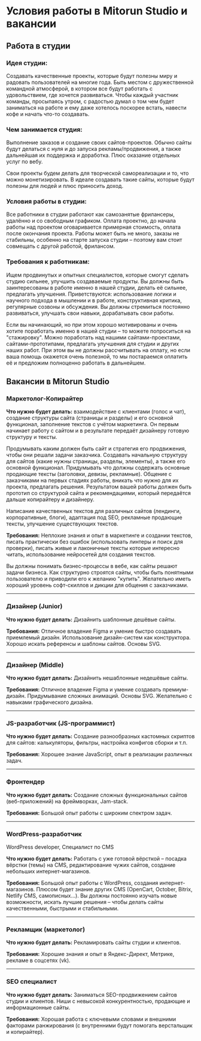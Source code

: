 # Условия работы в Mitorun Studio и вакансии

## Работа в студии

### Идея студии:

Создавать качественные проекты, которые будут полезны миру и радовать пользователей на многие года. Быть местом с дружественной командной атмосферой, в котором все будут работать с удовольствием, где хочется развиваться. Чтобы каждый участник команды, просыпаясь утром, с радостью думал о том чем будет заниматься на работе и ему даже хотелось поскорее встать, навести кофе и начать что-то создавать.

### Чем занимается студия:

Выполнение заказов и создание своих сайтов-проектов. Обычно сайты будут делаться с нуля и до запуска рекламы/продвижения, а также дальнейшая их поддержка и доработка. Плюс оказание отдельных услуг по вебу.

Свои проекты будем делать для творческой самореализации и то, что можно монетизировать. В идеале создавать такие сайты, которые будут полезны для людей и плюс приносить доход.

### Условия работы в студии:

Все работники в студии работают как самозанятые фрилансеры, удалённо и со свободным графиком. Оплата проектно, до начала работы над проектом оговаривается примерная стоимость, оплата после окончания проекта. Работы может быть не много, заказы не стабильны, особенно на старте запуска студии – поэтому вам стоит совмещать с другой работой, фрилансом.

### Требования к работникам:

Ищем продвинутых и опытных специалистов, которые смогут сделать студию сильнее, улучшить создаваемые продукты. Вы должны быть заинтересованы в работе именно в нашей студии, делать её сильнее, предлагать улучшения. Приветствуются: использование логики и научного подхода в мышлении и в работе, конструктивная критика, регулярные созвоны и обсуждения. Вы должны стремиться постоянно развиваться, улучшать свои навыки, дорабатывать свои работы.

Если вы начинающий, но при этом хорошо мотивированы и очень хотите поработать именно в нашей студии – то можете попроситься на "стажировку". Можно поработать над нашими сайтами-проектами, сайтами-прототипами, предлагать улучшения для студии и других наших работ. При этом вы не должны рассчитывать на оплату, но если ваша помощь окажется очень полезной, то мы постараемся оплатить её и предложим полноценно работать в дальнейшем.





## Вакансии в Mitorun Studio

### Маркетолог-Копирайтер

**Что нужно будет делать:** взаимодействие с клиентами (голос и чат), создание структуры сайта (страницы и разделы) и его основной функционал, заполнение текстов с учётом маркетинга. Он первым начинает работу с сайтом и в результате передаёт дизайнеру готовую структуру и тексты.

Продумывать каким должен быть сайт и стратегия его продвижения, чтобы они решали задачи заказчика. Создавать начальную структуру для сайтов (какие нужны страницы, разделы, элементы), а также его основной функционал. Придумывать что должны содержать основные продающие тексты (заголовки, девизы, рекламные). Общение с заказчиками на первых стадиях работы, вникать что нужно для их проекта, предлагать решения. Результатом вашей работы должен быть прототип со структурой сайта и рекомендациями, который передаётся дальше копирайтеру и дизайнеру.

Написание качественных текстов для различных сайтов (лендинги, корпоративные, блоги), адаптация под SEO, рекламные продающие тексты, улучшение существующих текстов.

**Требования:** Неплохие знания и опыт в маркетинге и создании текстов, писать практически без ошибок (использовать линтеры и поиск для проверки), писать живые и лаконичные тексты которые интересно читать, использование нейросетей для создания текстов.

Вы должны понимать бизнес-процессы в вебе, как сайты решают задачи бизнеса. Как структурно строятся сайты, чтобы быть понятными пользователю и приводили его к желанию "купить". Желательно иметь хороший уровень софт-скиллов и дикции для общения с заказчиками.

---

### Дизайнер (Junior)

**Что нужно будет делать:** Дизайнить шаблонные дешёвые сайты.

**Требования:** Отличное владение Figma и умение быстро создавать приемлемый дизайн. Использование дизайн-систем как конструктора. Хорошо искать референсы и шаблоны сайтов. Основы SVG.

---

### Дизайнер (Middle)

**Что нужно будет делать:** Дизайнить нешаблонные недешёвые сайты.

**Требования:** Отличное владение Figma и умение создавать премиум-дизайн. Придумывание сложных анимаций. Основы SVG. Желательно с навыками графического дизайна.

---

### JS-разработчик (JS-программист)

**Что нужно будет делать:** Создание разнообразных кастомных скриптов для сайтов: калькуляторы, фильтры, настройка конфигов сборки и т.п.

**Требования:** Хорошее знание JavaScript, опыт в реализации различных задач.

---

### Фронтендер

**Что нужно будет делать:** Создание сложных функциональных сайтов (веб-приложений) на фреймворках, Jam-stack.

**Требования:** Большой опыт работы с широким спектром задач.

---

### WordPress-разработчик

WordPress developer, Специалист по CMS

**Что нужно будет делать:** Работать с уже готовой вёрсткой – посадка вёрстки (темы) на CMS, редактирование чужих сайтов, создание небольших интернет-магазинов.

**Требования:** Большой опыт работы с WordPress, создания интернет-магазинов. Плюсом будет знание других CMS (OpenCart, October, Bitrix, Netlify CMS, самописных...). Вы должны постоянно изучать новые возможности, искать лучшие решения – чтобы делать сайты качественными, быстрыми и стабильными.

---

### Рекламщик (маркетолог)

**Что нужно будет делать:** Рекламировать сайты студии и клиентов.

**Требования:** Хорошие знания и опыт в Яндекс-Директ, Метрике, рекламе в соцсетях (vk).

---

### SEO специалист

**Что нужно будет делать:** Заниматься SEO-продвижением сайтов студии и клиентов. Ниши с невысокой конкурентностью, продающие и информационные сайты.

**Требования:** Хорошая работа с ключевыми словами и внешними факторами ранжирования (с внутренними будут помогать верстальщик и копирайтер).
